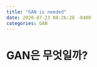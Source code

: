 ```yaml
---
title: "GAN is needed"
date: 2020-07-23 08:26:28 -0400
categories: GAN
---
```


GAN은 무엇일까?
==========
